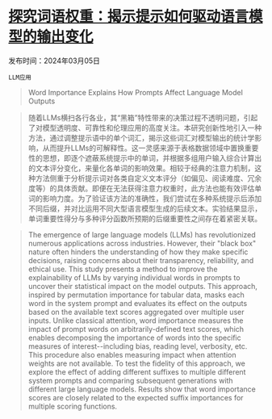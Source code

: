 # [探究词语权重：揭示提示如何驱动语言模型的输出变化](https://arxiv.org/abs/2403.03028)

发布时间：2024年03月05日

`LLM应用`

> Word Importance Explains How Prompts Affect Language Model Outputs

> 随着LLMs横扫各行各业，其“黑箱”特性带来的决策过程不透明问题，引起了对模型透明度、可靠性和伦理应用的高度关注。本研究创新性地引入一种方法，通过调整提示语中的单个词汇，揭示这些词汇对模型输出的统计学影响，从而提升LLMs的可解释性。这一灵感来源于表格数据领域中置换重要性的思想，即逐个遮蔽系统提示中的单词，并根据多组用户输入综合计算出的文本评分变化，来量化各单词的影响效果。相较于经典的注意力机制，这种方法侧重于分析提示词对各类自定义文本评分（如偏见、阅读难度、冗余度等）的具体贡献。即便在无法获得注意力权重时，此方法也能有效评估单词的影响力度。为了验证该方法的准确性，我们尝试在多种系统提示后添加不同后缀，并对比运用不同大型语言模型生成的后续文本。实验结果显示，单词重要性得分与多种评分函数所预期的后缀重要性之间存在着紧密关联。

> The emergence of large language models (LLMs) has revolutionized numerous applications across industries. However, their "black box" nature often hinders the understanding of how they make specific decisions, raising concerns about their transparency, reliability, and ethical use. This study presents a method to improve the explainability of LLMs by varying individual words in prompts to uncover their statistical impact on the model outputs. This approach, inspired by permutation importance for tabular data, masks each word in the system prompt and evaluates its effect on the outputs based on the available text scores aggregated over multiple user inputs. Unlike classical attention, word importance measures the impact of prompt words on arbitrarily-defined text scores, which enables decomposing the importance of words into the specific measures of interest--including bias, reading level, verbosity, etc. This procedure also enables measuring impact when attention weights are not available. To test the fidelity of this approach, we explore the effect of adding different suffixes to multiple different system prompts and comparing subsequent generations with different large language models. Results show that word importance scores are closely related to the expected suffix importances for multiple scoring functions.